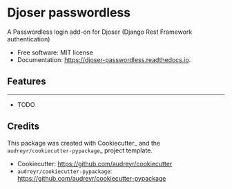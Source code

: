 # Djoser passwordless
A Passwordless login add-on for Djoser (Django Rest Framework authentication)


* Free software: MIT license
* Documentation: https://djoser-passwordless.readthedocs.io.


## Features
--------

* TODO

## Credits

This package was created with Cookiecutter_ and the `audreyr/cookiecutter-pypackage`_ project template.

* Cookiecutter: https://github.com/audreyr/cookiecutter
* `audreyr/cookiecutter-pypackage`: https://github.com/audreyr/cookiecutter-pypackage


